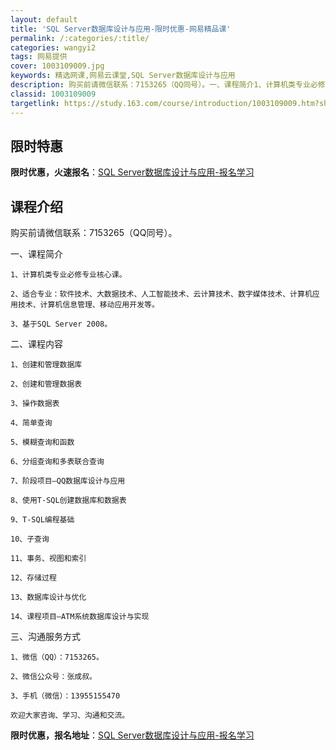 ```yaml
---
layout: default
title: 'SQL Server数据库设计与应用-限时优惠-网易精品课'
permalink: /:categories/:title/
categories: wangyi2
tags: 网易提供
cover: 1003109009.jpg
keywords: 精选网课,网易云课堂,SQL Server数据库设计与应用
description: 购买前请微信联系：7153265（QQ同号）。一、课程简介1、计算机类专业必修专业核心课。2、适合专业：软件技术、大数据
classid: 1003109009
targetlink: https://study.163.com/course/introduction/1003109009.htm?share=1&shareId=1025206652&utm_campaign=share&utm_medium=iphoneShare&utm_source=&utm_u=1025206652
---
```


## 限时特惠

**限时优惠，火速报名**：[SQL Server数据库设计与应用-报名学习](https://study.163.com/course/introduction/1003109009.htm?share=1&shareId=1025206652&utm_campaign=share&utm_medium=iphoneShare&utm_source=&utm_u=1025206652)

## 课程介绍

购买前请微信联系：7153265（QQ同号）。

一、课程简介

    1、计算机类专业必修专业核心课。

    2、适合专业：软件技术、大数据技术、人工智能技术、云计算技术、数字媒体技术、计算机应用技术、计算机信息管理、移动应用开发等。

    3、基于SQL Server 2008。

二、课程内容

    1、创建和管理数据库

    2、创建和管理数据表

    3、操作数据表

    4、简单查询

    5、模糊查询和函数

    6、分组查询和多表联合查询

    7、阶段项目—QQ数据库设计与应用

    8、使用T-SQL创建数据库和数据表

    9、T-SQL编程基础

    10、子查询

    11、事务、视图和索引

    12、存储过程

    13、数据库设计与优化

    14、课程项目—ATM系统数据库设计与实现

三、沟通服务方式

    1、微信（QQ）：7153265。

    2、微信公众号：张成叔。

    3、手机（微信）：13955155470

    欢迎大家咨询、学习、沟通和交流。

**限时优惠，报名地址**：[SQL Server数据库设计与应用-报名学习](https://study.163.com/course/introduction/1003109009.htm?share=1&shareId=1025206652&utm_campaign=share&utm_medium=iphoneShare&utm_source=&utm_u=1025206652)

